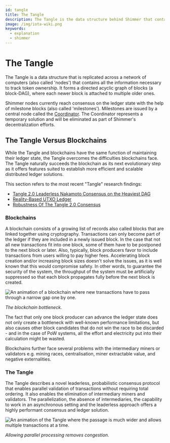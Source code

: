 ```yaml
---
id: tangle
title: The Tangle
description: The Tangle is the data structure behind Shimmer that contains all information about token ownership.
image: /img/iota-wiki.png
keywords:
  - explanation
  - shimmer
---
```


# The Tangle

The Tangle is a data structure that is replicated across a network of computers (also called 'nodes') that contains all the information necessary to track token ownership. It forms a directed acyclic graph of blocks (a block-DAG), where each newer block is attached to multiple older ones.

Shimmer nodes currently reach consensus on the ledger state with the help of milestone blocks (also called 'milestones'). Milestones are issued by a central node called the [Coordinator](./coordinator.md). The Coordinator represents a temporary solution and will be eliminated as part of Shimmer's decentralization efforts.

## The Tangle Versus Blockchains

While the Tangle and blockchains have the same function of maintaining their ledger state, the Tangle overcomes the difficulties blockchains face.
The Tangle naturally succeeds the blockchain as its next evolutionary step as it offers features suited to establish more efficient and scalable distributed ledger solutions.

This section refers to the most recent "Tangle" research findings:

- [Tangle 2.0 Leaderless Nakamoto Consensus on the Heaviest DAG](https://arxiv.org/abs/2205.02177)
- [Reality-Based UTXO Ledger](https://arxiv.org/abs/2205.01345)
- [Robustness Of The Tangle 2.0 Consensus](https://arxiv.org/abs/2208.08254)

### Blockchains

A blockchain consists of a growing list of records also called blocks that are linked together using cryptography.
Transactions can only become part of the ledger if they are included in a newly issued block.
In the case that not all new transactions fit into one block, some of them have to be postponed to the next block or later.
Also, typically, block producers favor to include transactions from users willing to pay higher fees.
Accelerating block creation and/or increasing block sizes doesn't solve the issues, as it is well known that this would compromise safety. In other words, to guarantee the security of the system, the throughput of the system must be artificially suppressed so that each block propagates fully before the next block is created.

![An animation of a blockchain where new transactions have to pass through a narrow gap one by one.](/img/learn/blockchain-bottleneck.gif 'Click to see the full-sized image.')

_The blockchain bottleneck._

The fact that only one block producer can advance the ledger state does not only create a bottleneck with well-known performance limitations, but also causes other block candidates that do not win the race to be discarded - and in the case of PoW systems, all the effort and electricity put into their calculation might be wasted.

Blockchains further face several problems with the intermediary miners or validators e.g. mining races, centralisation, miner extractable value, and negative externalities.

### The Tangle

The Tangle describes a novel leaderless, probabilistic consensus protocol that enables parallel validation of transactions without requiring total ordering. It also enables the elimination of intermediary miners and validators.
The parallelization, the absence of intermediaries, the capability to work in an asynchronous setting and the leaderless approach offers a highly performant consensus and ledger solution.

![An animation of the Tangle where the passage is much wider and allows multiple transactions at a time.](/img/learn/tangle-bottleneck.gif)

_Allowing parallel processing removes congestion._
